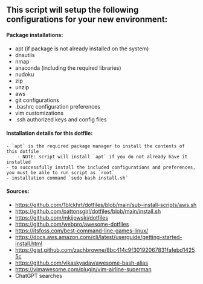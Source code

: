 ## This script will setup the following configurations for your new environment:  

#### Package installations:  

- apt (if package is not already installed on the system)
- dnsutils
- nmap
- anaconda (including the required libraries)
- nudoku
- zip
- unzip
- aws
- git configurations
- .bashrc configuration preferences
- vim customizations
- .ssh authorized keys and config files  

#### Installation details for this dotfile:
```
- `apt` is the required package manager to install the contents of this dotfile
	- NOTE: script will install `apt` if you do not already have it installed
- to successfully install the included configurations and preferences, you must be able to run script as `root`
- installation command `sudo bash install.sh`
```  

#### Sources:
- https://github.com/1blckhrt/dotfiles/blob/main/sub-install-scripts/aws.sh
- https://github.com/pattonsgirl/dotfiles/blob/main/install.sh
- https://github.com/mkijowski/dotfiles
- https://github.com/webpro/awesome-dotfiles
- https://itsfoss.com/best-command-line-games-linux/
- https://docs.aws.amazon.com/cli/latest/userguide/getting-started-install.html
- https://gist.github.com/zachbrowne/8bc414c9f30192067831fafebd14255c
- https://github.com/vikaskyadav/awesome-bash-alias
- https://vimawesome.com/plugin/vim-airline-superman
- ChatGPT searches

